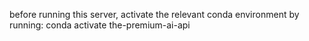 before running this server, activate the relevant conda environment by running:
conda activate the-premium-ai-api
